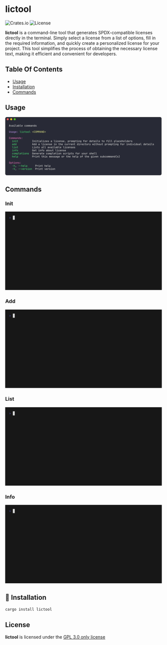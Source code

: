 # lictool

![Crates.io](https://img.shields.io/crates/v/lictool.svg?colorB=32CD32)
![License](https://img.shields.io/crates/l/lictool)

**lictool** is a command-line tool that generates SPDX-compatible licenses directly in the terminal. Simply select a license from a list of options, fill in the required information, and quickly create a personalized license for your project. This tool simplifies the process of obtaining the necessary license text, making it efficient and convenient for developers.

## Table Of Contents

- [Usage](#usage)
- [Installation](#installation)
- [Commands](#commands)

## Usage

![Help](./assets/help.png)

## Commands

### Init

![Init](./assets/init.gif)

### Add

![Add](./assets/add.gif)

### List

![List](./assets/list.gif)

### Info

![Info](./assets/info.gif)

## 🚀 Installation

```bash
cargo install lictool
```

## License

**lictool** is licensed under the [GPL 3.0 only license](LICENSE)
